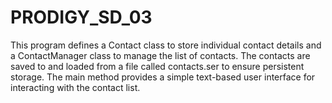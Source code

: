 # PRODIGY_SD_03

This program defines a Contact class to store individual contact details and a ContactManager class to manage
 the list of contacts. The contacts are saved to and loaded from a file called contacts.ser to ensure persistent
 storage. The main method provides a simple text-based user interface for interacting with the contact list.
